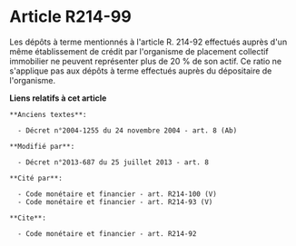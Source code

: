 # Article R214-99

Les dépôts à terme mentionnés à l'article R. 214-92 effectués auprès d'un même établissement de crédit par l'organisme de
placement collectif immobilier ne peuvent représenter plus de 20 % de son actif. Ce ratio ne s'applique pas aux dépôts à
terme effectués auprès du dépositaire de l'organisme.

**Liens relatifs à cet article**

	**Anciens textes**:

	  - Décret n°2004-1255 du 24 novembre 2004 - art. 8 (Ab)

	**Modifié par**:

	  - Décret n°2013-687 du 25 juillet 2013 - art. 8

	**Cité par**:

	  - Code monétaire et financier - art. R214-100 (V)
	  - Code monétaire et financier - art. R214-93 (V)

	**Cite**:

	  - Code monétaire et financier - art. R214-92
